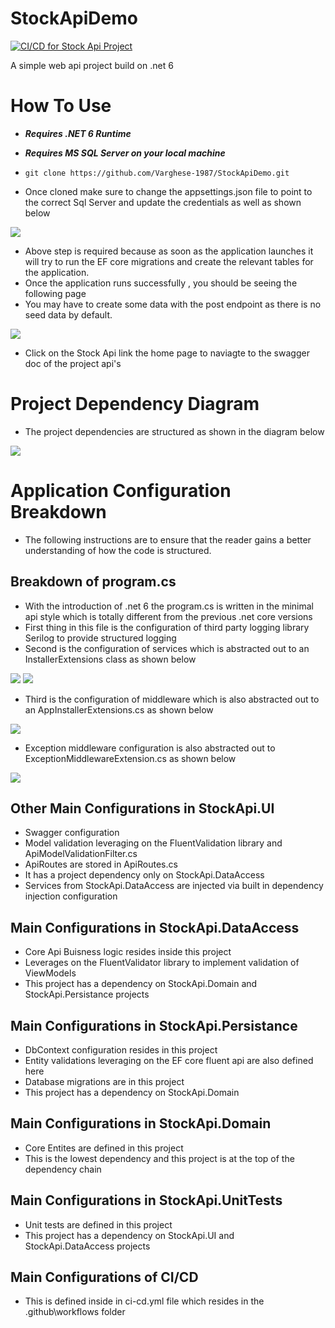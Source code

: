 # StockApiDemo

[![CI/CD for Stock Api Project](https://github.com/Varghese-1987/StockApiDemo/actions/workflows/ci-cd.yml/badge.svg)](https://github.com/Varghese-1987/StockApiDemo/actions/workflows/ci-cd.yml)

A simple web api project build on .net 6

# How To Use

- ***Requires .NET 6 Runtime***
- ***Requires MS SQL Server on your local machine***

- `git clone https://github.com/Varghese-1987/StockApiDemo.git`
- Once cloned make sure to change the appsettings.json file to point to the correct Sql Server and update the credentials as well as shown below

![](images/App-Settings.png)

- Above step is required because as soon as the application launches it will try to run the EF core migrations and create the relevant tables for the application.
- Once the application runs successfully , you should be seeing the following page
- You may have to create some data with the post endpoint as there is no seed data by default.

![](images/Home-Page-Stock-Api.png)

- Click on the Stock Api link the home page to naviagte to the swagger doc of the project api's

# Project Dependency Diagram

- The project dependencies are structured as shown in the diagram below

![](images/Stock-Api-Dependency-Diagram.png)

# Application Configuration Breakdown

- The following instructions are to ensure that the reader gains a better understanding of how the code is structured.

## Breakdown of program.cs

- With the introduction of .net 6 the program.cs is written in the minimal api style which is totally different from the previous .net core versions
- First thing in this file is the configuration of third party logging library Serilog to provide structured logging
- Second is the configuration of services which is abstracted out to an InstallerExtensions class as shown below

![](images/Service-Configuration-main.png)
![](images/Service-Configuration.png)

- Third is the configuration of middleware which is also abstracted out to an AppInstallerExtensions.cs as shown below

![](images/Middleware-Configuration.png)

- Exception middleware configuration is also abstracted out to ExceptionMiddlewareExtension.cs as shown below

![](images/Exception-Middleware-Configuration.png)

## Other Main Configurations in StockApi.UI
- Swagger configuration
- Model validation leveraging on the FluentValidation library and ApiModelValidationFilter.cs
- ApiRoutes are stored in ApiRoutes.cs
- It has a project dependency only on StockApi.DataAccess
- Services from StockApi.DataAccess are injected via built in dependency injection configuration

## Main Configurations in StockApi.DataAccess
- Core Api Buisness logic resides inside this project
- Leverages on the FluentValidator library to implement validation of ViewModels
- This project has a dependency on StockApi.Domain and StockApi.Persistance projects

## Main Configurations in StockApi.Persistance
- DbContext configuration resides in this project
- Entity validations leveraging on the EF core fluent api are also defined here
- Database migrations are in this project
- This project has a dependency on StockApi.Domain

## Main Configurations in StockApi.Domain
- Core Entites are defined in this project
- This is the lowest dependency and this project is at the top of the dependency chain

## Main Configurations in StockApi.UnitTests
- Unit tests are defined in this project
- This project has a dependency on StockApi.UI and StockApi.DataAccess projects

## Main Configurations of CI/CD
- This is defined inside in ci-cd.yml file which resides in the  .github\workflows folder

